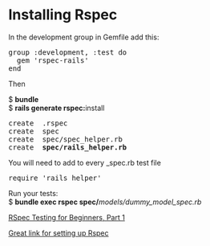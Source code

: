 <h1>Installing Rspec</h1>

In the development group in Gemfile add this:
<pre>
group :development, :test do
  gem 'rspec-rails'
end
</pre>

Then

$ <b>bundle</b>   
$ <b>rails generate rspec:</b>install
<pre>
create  .rspec
create  spec
create  spec/spec_helper.rb
create  <b>spec/rails_helper.rb</b>
</pre>

You will need to add to every _spec.rb test file
<pre>
require 'rails_helper'
</pre>

Run your tests:   
$ <b>bundle exec rspec spec/</b><em>models/dummy_model_spec.rb</em>




[RSpec Testing for Beginners, Part 1](https://code.tutsplus.com/articles/rspec-testing-for-beginners-part-1--cms-26716)

[Great link for setting up Rspec](https://blog.codeship.com/install-rspec-tutorial/)
